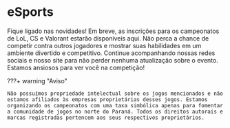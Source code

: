 # eSports

Fique ligado nas novidades! Em breve, as inscrições para os campeonatos de LoL, CS e Valorant estarão disponíveis aqui. Não perca a chance de competir contra outros jogadores e mostrar suas habilidades em um ambiente divertido e competitivo. Continue acompanhando nossas redes sociais e nosso site para não perder nenhuma atualização sobre o evento. Estamos ansiosos para ver você na competição!

???+ warning "Aviso"

    Não possuímos propriedade intelectual sobre os jogos mencionados e não estamos afiliados às empresas proprietárias desses jogos. Estamos organizando os campeonatos com uma taxa simbólica apenas para fomentar a comunidade de jogos no norte do Paraná. Todos os direitos autorais e marcas registradas pertencem aos seus respectivos proprietários.
